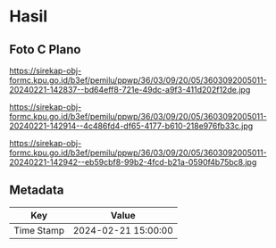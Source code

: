 # Hasil

## Foto C Plano

https://sirekap-obj-formc.kpu.go.id/b3ef/pemilu/ppwp/36/03/09/20/05/3603092005011-20240221-142837--bd64eff8-721e-49dc-a9f3-411d202f12de.jpg

https://sirekap-obj-formc.kpu.go.id/b3ef/pemilu/ppwp/36/03/09/20/05/3603092005011-20240221-142914--4c486fd4-df65-4177-b610-218e976fb33c.jpg

https://sirekap-obj-formc.kpu.go.id/b3ef/pemilu/ppwp/36/03/09/20/05/3603092005011-20240221-142942--eb59cbf8-99b2-4fcd-b21a-0590f4b75bc8.jpg


## Metadata

| Key        | Value               |
| ---------- | ------------------- |
| Time Stamp | 2024-02-21 15:00:00 |



